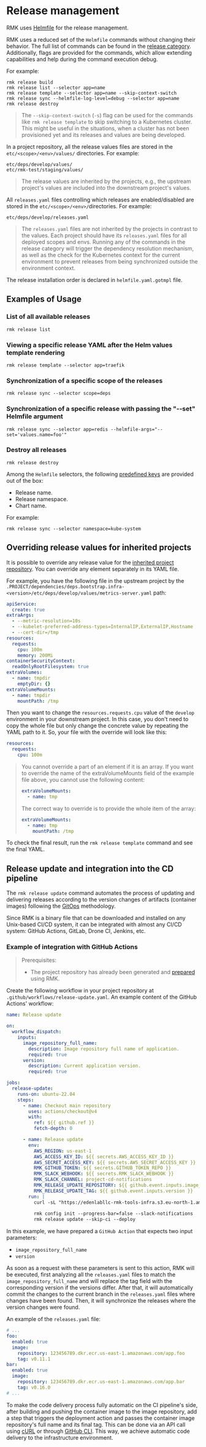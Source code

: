 # Release management

RMK uses [Helmfile](https://github.com/helmfile/helmfile) for the release management.

RMK uses a reduced set of the `Helmfile` commands without changing their behavior. 
The full list of commands can be found in the [release category](../../commands.md#release). 
Additionally, flags are provided for the commands, which allow extending capabilities and help during the command execution debug.

For example:

```shell
rmk release build
rmk release list --selector app=name
rmk release template --selector app=name --skip-context-switch
rmk release sync --helmfile-log-level=debug --selector app=name 
rmk release destroy 
```

> The `--skip-context-switch` (`-s`) flag can be used for the commands like `rmk release template` to skip switching to a Kubernetes cluster.
> This might be useful in the situations, when a cluster has not been provisioned yet and its releases and values are being developed.

In a project repository, all the release values files are stored in the `etc/<scope>/<env>/values/` directories.
For example:

```
etc/deps/develop/values/
etc/rmk-test/staging/values/
```

> The release values are inherited by the projects, e.g., the upstream project's values are included into the downstream project's values.

All `releases.yaml` files controlling which releases are enabled/disabled are stored in the `etc/<scope>/<env>/`directories.
For example:

```
etc/deps/develop/releases.yaml
```

> The `releases.yaml` files are not inherited by the projects in contrast to the values. Each project should have its
> `releases.yaml` files for all deployed scopes and envs.
> Running any of the commands in the release category will trigger the dependency resolution mechanism,
> as well as the check for the Kubernetes context for the current environment to prevent releases 
> from being synchronized outside the environment context.

The release installation order is declared in `helmfile.yaml.gotmpl` file.

## Examples of Usage

### List of all available releases

```shell
rmk release list
```

### Viewing a specific release YAML after the Helm values template rendering

```shell
rmk release template --selector app=traefik
```

### Synchronization of a specific scope of the releases

```shell
rmk release sync --selector scope=deps
```

### Synchronization of a specific release with passing the "--set" Helmfile argument

```shell
rmk release sync --selector app=redis --helmfile-args="--set='values.name=foo'"
```

### Destroy all releases

```shell
rmk release destroy
```

Among the `Helmfile` selectors, the following [predefined keys](https://helmfile.readthedocs.io/en/stable/#labels-overview) 
are provided out of the box: 

- Release name.
- Release namespace.
- Chart name.

For example:

```shell
rmk release sync --selector namespace=kube-system
```

## Overriding release values for inherited projects

It is possible to override any release value for the [inherited project repository](../project-management/dependencies-management-and-project-inheritance.md#dependencies-management-and-project-inheritance).
You can override any element separately in its YAML file.

For example, you have the following file in the upstream project by the `.PROJECT/dependencies/deps.bootstrap.infra-<version>/etc/deps/develop/values/metrics-server.yaml` path:

```yaml
apiService:
  create: true
extraArgs:
  - --metric-resolution=10s
  - --kubelet-preferred-address-types=InternalIP,ExternalIP,Hostname
  - --cert-dir=/tmp
resources:
  requests:
    cpu: 100m
    memory: 200Mi
containerSecurityContext:
  readOnlyRootFilesystem: true
extraVolumes:
  - name: tmpdir
    emptyDir: {}
extraVolumeMounts:
  - name: tmpdir
    mountPath: /tmp
```

Then you want to change the `resources.requests.cpu` value of the `develop` environment in your downstream project. 
In this case, you don't need to copy the whole file but only change the concrete value by repeating the YAML path to it. 
So, your file with the override will look like this:

```yaml
resources:
  requests:
    cpu: 100m
```

> You cannot override a part of an element if it is an array. 
> If you want to override the name of the extraVolumeMounts field of the example file above, you cannot use the following content:
> ```yaml
> extraVolumeMounts:
>   - name: tmp
> ```
> The correct way to override is to provide the whole item of the array:
> ```yaml
> extraVolumeMounts:
>   - name: tmp
>     mountPath: /tmp
> ```

To check the final result, run the `rmk release template` command and see the final YAML.

## Release update and integration into the CD pipeline

The `rmk release update` command automates the process of updating and delivering releases 
according to the version changes of artifacts (container images) following the [GitOps](https://www.gitops.tech) methodology.

Since RMK is a binary file that can be downloaded and installed on any Unix-based CI/CD system, 
it can be integrated with almost any CI/CD system: GitHub Actions, GitLab, Drone CI, Jenkins, etc.

### Example of integration with GitHub Actions

> Prerequisites:
> 
> - The project repository has already been generated and [prepared](../project-management/preparation-of-project-repository.md) using RMK.

Create the following workflow in your project repository at `.github/workflows/release-update.yaml`. 
An example content of the GitHub Actions' workflow:

[//]: # (  TODO ACTUALIZE)

```yaml
name: Release update

on:
  workflow_dispatch:
    inputs:
      image_repository_full_name:
        description: Image repository full name of application.
        required: true
      version:
        description: Current application version.
        required: true

jobs:
  release-update:
    runs-on: ubuntu-22.04
    steps:
      - name: Checkout main repository
        uses: actions/checkout@v4
        with:
          ref: ${{ github.ref }}
          fetch-depth: 0

      - name: Release update
        env:
          AWS_REGION: us-east-1
          AWS_ACCESS_KEY_ID: ${{ secrets.AWS_ACCESS_KEY_ID }}
          AWS_SECRET_ACCESS_KEY: ${{ secrets.AWS_SECRET_ACCESS_KEY }}
          RMK_GITHUB_TOKEN: ${{ secrets.GITHUB_TOKEN_REPO }}
          RMK_SLACK_WEBHOOK: ${{ secrets.RMK_SLACK_WEBHOOK }}
          RMK_SLACK_CHANNEL: project-cd-notifications
          RMK_RELEASE_UPDATE_REPOSITORY: ${{ github.event.inputs.image_repository_full_name }}
          RMK_RELEASE_UPDATE_TAG: ${{ github.event.inputs.version }}
        run: |
          curl -sL "https://edenlabllc-rmk-tools-infra.s3.eu-north-1.amazonaws.com/rmk/s3-installer" | bash
          
          rmk config init --progress-bar=false --slack-notifications
          rmk release update --skip-ci --deploy
```

In this example, we have prepared a `GitHub Action` that expects two input parameters: 

- `image_repository_full_name`
- `version`

As soon as a request with these parameters is sent to this action, 
RMK will be executed, first analyzing all the `releases.yaml` files to match the `image_repository_full_name` and will replace the tag field 
with the corresponding version if the versions differ. 
After that, it will automatically commit the changes to the current branch in the `releases.yaml` files where changes have been found. 
Then, it will synchronize the releases where the version changes were found.

An example of the `releases.yaml` file:

```yaml
# ...
foo:
  enabled: true
  image:
    repository: 123456789.dkr.ecr.us-east-1.amazonaws.com/app.foo
    tag: v0.11.1
bar:
  enabled: true
  image:
    repository: 123456789.dkr.ecr.us-east-1.amazonaws.com/app.bar
    tag: v0.16.0
# ...
```

To make the code delivery process fully automatic on the CI pipeline's side, after building and pushing 
the container image to the image repository, add a step that triggers the deployment action and passes 
the container image repository's full name and its final tag. This can be done via an API call using [cURL](https://en.wikipedia.org/wiki/CURL) 
or through [GitHub CLI](https://cli.github.com/). This way, we achieve automatic code delivery to the infrastructure environment.
